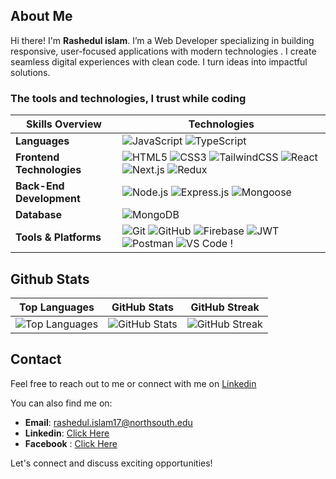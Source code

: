 <!-- <img alt="html5" src="./assets/banner1.png" /> -->


## About Me 

Hi there! I'm <b>Rashedul islam</b>. I’m a Web Developer specializing in building responsive, user-focused applications with modern technologies . I create seamless digital experiences with clean code.  I turn ideas into impactful solutions.


<h3>The tools and technologies, I trust while coding</h3>


|       Skills Overview        | Technologies                                                                                                                                                                                                                          |
|-----------------------|---------------------------------------------------------------------------------------------------------------------------------------------------------------------------------------------------------------------------------------|
| **Languages**         | ![JavaScript](https://img.shields.io/badge/-JavaScript-333333?style=flat&logo=javascript) ![TypeScript](https://img.shields.io/badge/-TypeScript-333333?style=flat&logo=typescript)                                                      |
| **Frontend Technologies** | ![HTML5](https://img.shields.io/badge/-HTML5-333333?style=flat&logo=html5) ![CSS3](https://img.shields.io/badge/-CSS3-333333?style=flat&logo=css3) ![TailwindCSS](https://img.shields.io/badge/TailwindCSS-333333?style=flat&logo=tailwindcss) ![React](https://img.shields.io/badge/-React-333333?style=flat&logo=react) ![Next.js](https://img.shields.io/badge/-Next.js-333333?style=flat&logo=next.js) ![Redux](https://img.shields.io/badge/-Redux-333333?style=flat&logo=redux)  |
| **Back-End Development** | ![Node.js](https://img.shields.io/badge/-Node.js-333333?style=flat&logo=node.js) ![Express.js](https://img.shields.io/badge/-Express.js-333333?style=flat&logo=express) ![Mongoose](https://img.shields.io/badge/-Mongoose-333333?style=flat&logo=mongoose)                                                 |
| **Database**          | ![MongoDB](https://img.shields.io/badge/-MongoDB-333333?style=flat&logo=mongodb)                              |
| **Tools & Platforms** | ![Git](https://img.shields.io/badge/-Git-333333?style=flat&logo=git) ![GitHub](https://img.shields.io/badge/-GitHub-333333?style=flat&logo=github) ![Firebase](https://img.shields.io/badge/-Firebase-333333?style=flat&logo=firebase) ![JWT](https://img.shields.io/badge/-JWT-333333?style=flat&logo=json-web-tokens) ![Postman](https://img.shields.io/badge/-Postman-333333?style=flat&logo=postman) ![VS Code](https://img.shields.io/badge/-VS%20Code-333333?style=flat&logo=visual-studio-code) ! |



 ## Github Stats
| Top Languages | GitHub Stats | GitHub Streak |
|:---:|:---:|:---:|
| ![Top Languages](https://github-readme-stats.vercel.app/api/top-langs/?username=Rashedul-islam1&theme=transparent&hide_border=true&include_all_commits=true&count_private=true&layout=compact) | ![GitHub Stats](https://github-readme-stats.vercel.app/api?username=Rashedul-islam1&theme=transparent&hide_border=true&include_all_commits=true&count_private=false) | ![GitHub Streak](https://github-readme-streak-stats.herokuapp.com/?user=Rashedul-islam1&theme=transparent&hide_border=true) |





## Contact
Feel free to reach out to me or connect with me on  [Linkedin](https://www.linkedin.com/in/rashedul-islam-811980228/)

You can also find me on:

- **Email**: rashedul.islam17@northsouth.edu
- **Linkedin**: [Click Here](https://www.linkedin.com/in/rashedul-islam-811980228/)
- **Facebook** : [Click Here](https://web.facebook.com/profile.php?id=100007208886573)


Let's connect and discuss exciting opportunities!
